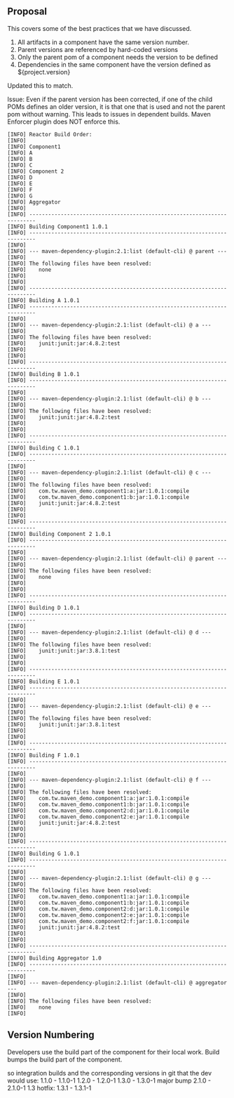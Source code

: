 Proposal
--------

This covers some of the best practices that we have discussed.

1. All artifacts in a component have the same version number.
2. Parent versions are referenced by hard-coded versions
3. Only the parent pom of a component needs the version to be defined
4. Dependencies in the same component have the version defined as ${project.version}

Updated this to match.

Issue: Even if the parent version has been corrected, if one of the child POMs defines an older version, it is that one that is used and not the parent pom without warning. This leads to issues in dependent builds. Maven Enforcer plugin does NOT enforce this.

	[INFO] Reactor Build Order:
	[INFO] 
	[INFO] Component1
	[INFO] A
	[INFO] B
	[INFO] C
	[INFO] Component 2
	[INFO] D
	[INFO] E
	[INFO] F
	[INFO] G
	[INFO] Aggregator
	[INFO]                                                                         
	[INFO] ------------------------------------------------------------------------
	[INFO] Building Component1 1.0.1
	[INFO] ------------------------------------------------------------------------
	[INFO] 
	[INFO] --- maven-dependency-plugin:2.1:list (default-cli) @ parent ---
	[INFO] 
	[INFO] The following files have been resolved:
	[INFO]    none
	[INFO] 
	[INFO]                                                                         
	[INFO] ------------------------------------------------------------------------
	[INFO] Building A 1.0.1
	[INFO] ------------------------------------------------------------------------
	[INFO] 
	[INFO] --- maven-dependency-plugin:2.1:list (default-cli) @ a ---
	[INFO] 
	[INFO] The following files have been resolved:
	[INFO]    junit:junit:jar:4.8.2:test
	[INFO] 
	[INFO]                                                                         
	[INFO] ------------------------------------------------------------------------
	[INFO] Building B 1.0.1
	[INFO] ------------------------------------------------------------------------
	[INFO] 
	[INFO] --- maven-dependency-plugin:2.1:list (default-cli) @ b ---
	[INFO] 
	[INFO] The following files have been resolved:
	[INFO]    junit:junit:jar:4.8.2:test
	[INFO] 
	[INFO]                                                                         
	[INFO] ------------------------------------------------------------------------
	[INFO] Building C 1.0.1
	[INFO] ------------------------------------------------------------------------
	[INFO] 
	[INFO] --- maven-dependency-plugin:2.1:list (default-cli) @ c ---
	[INFO] 
	[INFO] The following files have been resolved:
	[INFO]    com.tw.maven_demo.component1:a:jar:1.0.1:compile
	[INFO]    com.tw.maven_demo.component1:b:jar:1.0.1:compile
	[INFO]    junit:junit:jar:4.8.2:test
	[INFO] 
	[INFO]                                                                         
	[INFO] ------------------------------------------------------------------------
	[INFO] Building Component 2 1.0.1
	[INFO] ------------------------------------------------------------------------
	[INFO] 
	[INFO] --- maven-dependency-plugin:2.1:list (default-cli) @ parent ---
	[INFO] 
	[INFO] The following files have been resolved:
	[INFO]    none
	[INFO] 
	[INFO]                                                                         
	[INFO] ------------------------------------------------------------------------
	[INFO] Building D 1.0.1
	[INFO] ------------------------------------------------------------------------
	[INFO] 
	[INFO] --- maven-dependency-plugin:2.1:list (default-cli) @ d ---
	[INFO] 
	[INFO] The following files have been resolved:
	[INFO]    junit:junit:jar:3.8.1:test
	[INFO] 
	[INFO]                                                                         
	[INFO] ------------------------------------------------------------------------
	[INFO] Building E 1.0.1
	[INFO] ------------------------------------------------------------------------
	[INFO] 
	[INFO] --- maven-dependency-plugin:2.1:list (default-cli) @ e ---
	[INFO] 
	[INFO] The following files have been resolved:
	[INFO]    junit:junit:jar:3.8.1:test
	[INFO] 
	[INFO]                                                                         
	[INFO] ------------------------------------------------------------------------
	[INFO] Building F 1.0.1
	[INFO] ------------------------------------------------------------------------
	[INFO] 
	[INFO] --- maven-dependency-plugin:2.1:list (default-cli) @ f ---
	[INFO] 
	[INFO] The following files have been resolved:
	[INFO]    com.tw.maven_demo.component1:a:jar:1.0.1:compile
	[INFO]    com.tw.maven_demo.component1:b:jar:1.0.1:compile
	[INFO]    com.tw.maven_demo.component2:d:jar:1.0.1:compile
	[INFO]    com.tw.maven_demo.component2:e:jar:1.0.1:compile
	[INFO]    junit:junit:jar:4.8.2:test
	[INFO] 
	[INFO]                                                                         
	[INFO] ------------------------------------------------------------------------
	[INFO] Building G 1.0.1
	[INFO] ------------------------------------------------------------------------
	[INFO] 
	[INFO] --- maven-dependency-plugin:2.1:list (default-cli) @ g ---
	[INFO] 
	[INFO] The following files have been resolved:
	[INFO]    com.tw.maven_demo.component1:a:jar:1.0.1:compile
	[INFO]    com.tw.maven_demo.component1:b:jar:1.0.1:compile
	[INFO]    com.tw.maven_demo.component2:d:jar:1.0.1:compile
	[INFO]    com.tw.maven_demo.component2:e:jar:1.0.1:compile
	[INFO]    com.tw.maven_demo.component2:f:jar:1.0.1:compile
	[INFO]    junit:junit:jar:4.8.2:test
	[INFO] 
	[INFO]                                                                         
	[INFO] ------------------------------------------------------------------------
	[INFO] Building Aggregator 1.0
	[INFO] ------------------------------------------------------------------------
	[INFO] 
	[INFO] --- maven-dependency-plugin:2.1:list (default-cli) @ aggregator ---
	[INFO] 
	[INFO] The following files have been resolved:
	[INFO]    none
	[INFO] 

Version Numbering
-----------------
	
Developers use the build part of the component for their local work. Build bumps the build part of the component.

so integration builds and the corresponding versions in git that the dev would use:
1.1.0 - 1.1.0-1
1.2.0 - 1.2.0-1
1.3.0 - 1.3.0-1
major bump
2.1.0 - 2.1.0-1
1.3 hotfix:
1.3.1 - 1.3.1-1